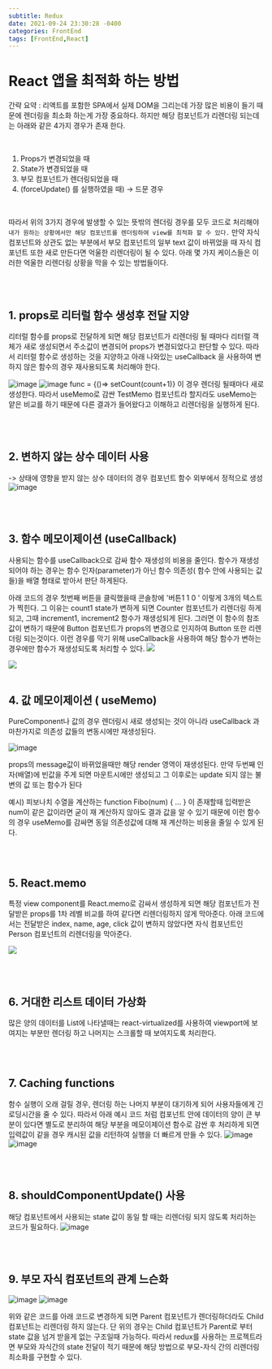 ```yaml
---
subtitle: Redux
date: 2021-09-24 23:30:28 -0400
categories: FrontEnd
tags: [FrontEnd,React]
---
```


# React 앱을 최적화 하는 방법

간략 요약 : 리액트를 포함한 SPA에서 실제 DOM을 그리는데 가장 많은 비용이 들기 때문에 렌더링을 최소화 하는게 가장 중요하다.
하지만 해당 컴포넌트가 리렌더링 되는데는 아래와 같은 4가지 경우가 존재 한다.

<br>

1. Props가 변경되었을 때
2. State가 변경되었을 때
3. 부모 컴포넌트가 렌더링되었을 때
4. (forceUpdate() 를 실행하였을 때) -> 드문 경우

<br>

따라서 위의 3가지 경우에 발생할 수 있는 뜻밖의 렌더링 경우를 모두 코드로 처리해야 `내가 원하는 상황에서만 해당 컴포넌트를 렌더링하여 view를 최적화 할 수 있다.` 만약 자식 컴포넌트와 상관도 없는 부분에서 부모 컴포넌트의 일부 text 값이 바뀌었을 때 자식 컴포넌트 또한 새로 만든다면 억울한 리렌더링이 될 수 있다. 아래 몇 가지 케이스들은 이러한 억울한 리렌더링 상황을 막을 수 있는 방법들이다.

<br><br>

## 1. props로 리터럴 함수 생성후 전달 지양
리터럴 함수를 props로 전달하게 되면 해당 컴포넌트가 리렌더링 될 때마다 리터럴 객체가 새로 생성되면서 주소값이 변경되어 props가 변경되었다고 판단할 수 있다. 따라서 리터럴 함수로 생성하는 것을 지양하고 아래 나와있는 useCallback 을 사용하여 변하지 않은 함수의 경우 재사용되도록 처리해야 한다.

![image](https://user-images.githubusercontent.com/29361653/134708845-e1b4346a-3532-4617-9cd9-bf8554ad4233.png)
![image](https://user-images.githubusercontent.com/29361653/134713462-6c037864-b2b9-4a9c-9c53-762e07d181e6.png)
func = {()=> setCount(count+1)}  이 경우 렌더링 될때마다 새로 생성한다. 따라서 useMemo로 감싼 TestMemo 컴포넌트라 할지라도 useMemo는 얕은 비교를 하기 때문에 다른 결과가 들어왔다고 이해하고 리렌더링을 실행하게 된다.

<br><br>

## 2. 변하지 않는 상수 데이터 사용
-> 상태에 영향을 받지 않는 상수 데이터의 경우 컴포넌트 함수 외부에서 정적으로 생성
![image](https://user-images.githubusercontent.com/29361653/134709118-6cd217ac-44f4-4a67-bdc3-9164984cd974.png)

<br><br>

## 3. 함수 메모이제이션 (useCallback)
사용되는 함수를 useCallback으로 감싸 함수 재생성의 비용을 줄인다. 함수가 재생성되어야 하는 경우는 함수 인자(parameter)가 아닌 함수 의존성( 함수 안에 사용되는 값들)을 배열 형태로 받아서 판단 하게된다.

아래 코드의 경우 첫번째 버튼을 클릭했을때 콘솔창에
'버튼1 1 0 ' 이렇게 3개의 텍스트가 찍힌다. 그 이유는 count1 state가 변하게 되면 Counter 컴포넌트가 리렌더링 하게 되고, 그때 increment1, increment2 함수가 재생성되게 된다. 그러면 이 함수의 참조값이 변하기 때문에 Button 컴포넌트가 props의 변경으로 인지하여 Button 또한 리렌더링 되는것이다. 이런 경우를 막기 위해 useCallback을 사용하여 해당 함수가 변하는 경우에만 함수가 재생성되도록 처리할 수 있다.
![](https://junstar17.github.io/img/2021-09-25-02-36-29.png)

![](https://junstar17.github.io/img/2021-09-25-02-39-47.png)
<br><br>

## 4. 값 메모이제이션 ( useMemo)
PureComponent나 값의 경우 렌더링시 새로 생성되는 것이 아니라 useCallback 과 마찬가지로 의존성 값들의 변동시에만 재생성된다. 

![image](https://user-images.githubusercontent.com/29361653/134710406-8007d209-63c1-4f62-a514-b6d3f04b1e02.png)

props의 message값이 바뀌었을때만 해당 render 영역이 재생성된다. 만약 두번째 인자(배열)에 빈값을 주게 되면 마운트시에만 생성되고 그 이후로는 update 되지 않는 불변의 값 또는 함수가 된다

예시) 피보나치 수열을 계산하는 function Fibo(num) { ... } 이 존재할때 입력받은 num이 같은 값이라면 굳이 재 계산하지 않아도 결과 값을 알 수 있기 때문에 이런 함수의 경우 useMemo를 감싸면 동일 의존성값에 대해 재 계산하는 비용을 줄일 수 있게 된다.

<br><br>

## 5. React.memo

특정 view component를 React.memo로 감싸서 생성하게 되면 해당 컴포넌트가 전달받은 props를 1차 레벨 비교를 하여 같다면 리렌더링하지 않게 막아준다. 아래 코드에서는 전달받은 index, name, age, click 값이 변하지 않았다면 자식 컴포넌트인 Person 컴포넌트의 리렌더링을 막아준다.

![](https://junstar17.github.io/img/2021-09-25-02-47-54.png)

<br><br>

## 6. 거대한 리스트 데이터 가상화
 많은 양의 데이터를 List에 나타낼때는 react-virtualized를 사용하여 viewport에 보여지는 부분만 렌더링 하고 나머지는 스크롤할 때 보여지도록 처리한다.

<br><br>

## 7. Caching functions
함수 실행이 오래 걸릴 경우, 렌더링 하는 나머지 부분이 대기하게 되어 사용자들에게 긴 로딩시간을 줄 수 있다. 따라서 아래 예시 코드 처럼 컴포넌트 안에 데이터의 양이 큰 부분이 있다면 별도로 분리하여 해당 부분을 메모이제이션 함수로 감싼 후 처리하게 되면 입력값이 같을 경우 캐시된 값을 리턴하여 실행을 더 빠르게 만들 수 있다.
![image](https://user-images.githubusercontent.com/29361653/134712288-d23725ba-0438-4fa3-b74c-b1747e583702.png)
![image](https://user-images.githubusercontent.com/29361653/134712465-f0f4a3f0-72aa-44b3-9992-09bf716fa333.png)

<br><br>

## 8. shouldComponentUpdate() 사용
해당 컴포넌트에서 사용되는 state 값이 동일 할 때는 리렌더링 되지 않도록 처리하는 코드가 필요하다.
![image](https://user-images.githubusercontent.com/29361653/134713999-a73d5c23-66e7-4f1e-a0d0-ea7911aab96a.png)

<br><br>

## 9. 부모 자식 컴포넌트의 관계 느슨화
![image](https://user-images.githubusercontent.com/29361653/134714452-79cd9dcb-b4ea-412e-ab0a-ed839f2595c3.png)
![image](https://user-images.githubusercontent.com/29361653/134714465-102ec660-61c4-4d55-b221-69d8cddfacd4.png)

위와 같은 코드를 아래 코드로 변경하게 되면 Parent 컴포넌트가 렌더링하더라도 Child 컴포넌트는 리렌더링 하지 않는다. 단 위의 경우는 Child 컴포넌트가 Parent로 부터 state 값을 넘겨 받을게 없는 구조일때 가능하다. 따라서 redux를 사용하는 프로젝트라면 부모와 자식간의 state 전달이 적기 때문에 해당 방법으로 부모-자식 간의 리렌더링 최소화를 구현할 수 있다.
